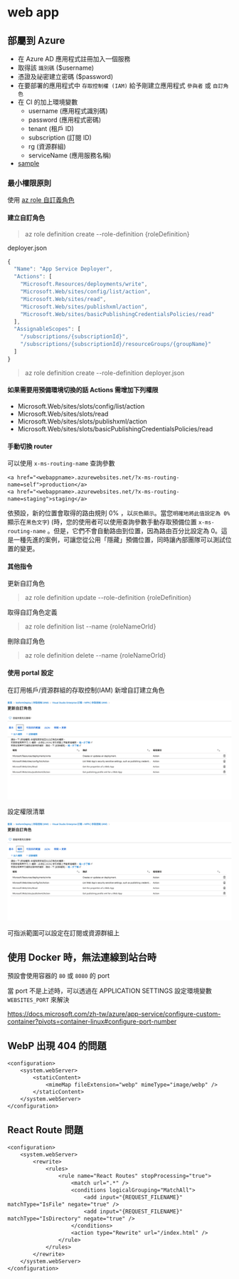 # web app

## 部屬到 Azure

* 在 Azure AD 應用程式註冊加入一個服務
* 取得該 `識別碼` \($username\)
* 憑證及祕密建立密碼 \($password\)
* 在要部署的應用程式中 `存取控制權 (IAM)` 給予剛建立應用程式 `參與者` 或 `自訂角色`
* 在 CI 的加上環境變數
  * username \(應用程式識別碼\)
  * password \(應用程式密碼\)
  * tenant \(租戶 ID\)
  * subscription \(訂閱 ID\)
  * rg \(資源群組\)
  * serviceName \(應用服務名稱\)
* [sample](https://gitlab.com/weitingTW/azure-deploy/)

### 最小權限原則

使用 [az role 自訂義角色](https://docs.microsoft.com/zh-tw/azure/role-based-access-control/custom-roles-cli)

#### 建立自訂角色

> az role definition create --role-definition {roleDefinition}

deployer.json

```javascript
{
  "Name": "App Service Deployer",
  "Actions": [
    "Microsoft.Resources/deployments/write",
    "Microsoft.Web/sites/config/list/action",
    "Microsoft.Web/sites/read",
    "Microsoft.Web/sites/publishxml/action",
    "Microsoft.Web/sites/basicPublishingCredentialsPolicies/read"
  ],
  "AssignableScopes": [
    "/subscriptions/{subscriptionId}",
    "/subscriptions/{subscriptionId}/resourceGroups/{groupName}"
  ]
}
```

> az role definition create --role-definition deployer.json

#### 如果需要用預備環境切換的話 Actions 需增加下列權限

* Microsoft.Web/sites/slots/config/list/action
* Microsoft.Web/sites/slots/read
* Microsoft.Web/sites/slots/publishxml/action
* Microsoft.Web/sites/slots/basicPublishingCredentialsPolicies/read

#### 手動切換 router

可以使用 `x-ms-routing-name` 查詢參數

```markup
<a href="<webappname>.azurewebsites.net/?x-ms-routing-name=self">production</a>
<a href="<webappname>.azurewebsites.net/?x-ms-routing-name=staging">staging</a>
```

依預設，新的位置會取得的路由規則 0% ，以`灰色顯示`。當您`明確地將此值設定為 0%` 顯示在`黑色文字`\) \(時，您的使用者可以使用查詢參數手動存取預備位置 `x-ms-routing-name` 。但是，它們不會自動路由到位置，因為路由百分比設定為 0。這是一種先進的案例，可讓您從公用「隱藏」預備位置，同時讓內部團隊可以測試位置的變更。

#### 其他指令

更新自訂角色

> az role definition update --role-definition {roleDefinition}

取得自訂角色定義

> az role definition list --name {roleNameOrId}

刪除自訂角色

> az role definition delete --name {roleNameOrId}

#### 使用 portal 設定

在訂用帳戶/資源群組的存取控制\(IAM\) 新增自訂建立角色

![add](../../.gitbook/assets/020C9443-E57E-459E-95C5-113ADEB38B11.png)

設定權限清單

![list](../../.gitbook/assets/020C9443-E57E-459E-95C5-113ADEB38B11.png)

可指派範圍可以設定在訂閱或資源群組上



## 使用 Docker 時，無法連線到站台時

預設會使用容器的 `80` 或 `8080` 的 port

當 port 不是上述時，可以透過在 APPLICATION SETTINGS 設定環境變數 `WEBSITES_PORT` 來解決

<https://docs.microsoft.com/zh-tw/azure/app-service/configure-custom-container?pivots=container-linux#configure-port-number>

## WebP 出現 404 的問題

```web.config
<configuration>
    <system.webServer>
        <staticContent>
            <mimeMap fileExtension="webp" mimeType="image/webp" />
        </staticContent>
    </system.webServer>
</configuration>
```

## React Route 問題

```web.config
<configuration>
    <system.webServer>
        <rewrite>
            <rules>
                <rule name="React Routes" stopProcessing="true">
                    <match url=".*" />
                    <conditions logicalGrouping="MatchAll">
                        <add input="{REQUEST_FILENAME}" matchType="IsFile" negate="true" />
                        <add input="{REQUEST_FILENAME}" matchType="IsDirectory" negate="true" />
                    </conditions>
                    <action type="Rewrite" url="/index.html" />
                </rule>
            </rules>
        </rewrite>
    </system.webServer>
</configuration>
```